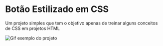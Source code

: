 # Botão Estilizado em CSS

Um projeto simples que tem o objetivo apenas de treinar alguns conceitos de CSS em projetos HTML

![Gif exemplo do projeto](https://res.cloudinary.com/mizzy-developer/image/upload/v1643394300/Anima%C3%A7%C3%A3o_fu96kw.gif)
